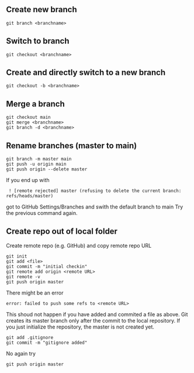 
## Create new branch
``git branch <branchname>`` 

## Switch to branch
``git checkout <branchname>``

## Create and directly switch to a new branch
``git checkout -b <branchname>`` 

## Merge a branch
```
git checkout main
git merge <branchname>
git branch -d <branchname>
```

## Rename branches (master to main)
```
git branch -m master main
git push -u origin main
git push origin --delete master
```

If you end up with 
```
 ! [remote rejected] master (refusing to delete the current branch: refs/heads/master)
```
got to GitHub Settings/Branches and swith the default branch to main
Try the previous command again.

## Create repo out of local folder

Create remote repo (e.g. GitHub) and copy remote repo URL

```
git init
git add <file>
git commit -m "initial checkin"
git remote add origin <remote URL>
git remote -v
git push origin master
```

There might be an error 

```error: failed to push some refs to <remote URL>```

This shoud not happen if you have added and commited a file as above. 
Git creates its master branch only after the commit to the local repository. 
If you just initialize the repository, the master is not created yet.

```
git add .gitignore 
git commit -m "gitignore added"
```

No again try 

```
git push origin master
```










